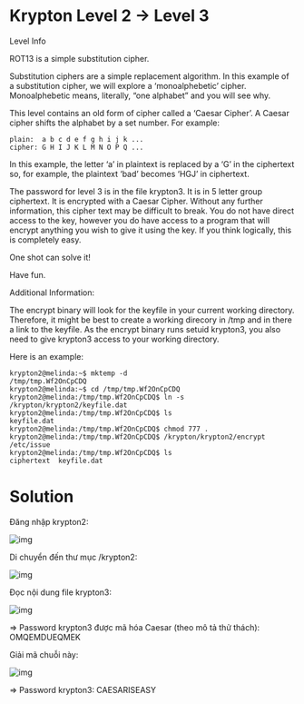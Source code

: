 # Krypton Level 2 → Level 3

Level Info

ROT13 is a simple substitution cipher.

Substitution ciphers are a simple replacement algorithm. In this example of a substitution cipher, we will explore a ‘monoalphebetic’ cipher. Monoalphebetic means, literally, “one alphabet” and you will see why.

This level contains an old form of cipher called a ‘Caesar Cipher’. A Caesar cipher shifts the alphabet by a set number. For example:

    plain:  a b c d e f g h i j k ...
    cipher: G H I J K L M N O P Q ...

In this example, the letter ‘a’ in plaintext is replaced by a ‘G’ in the ciphertext so, for example, the plaintext ‘bad’ becomes ‘HGJ’ in ciphertext.

The password for level 3 is in the file krypton3. It is in 5 letter group ciphertext. It is encrypted with a Caesar Cipher. Without any further information, this cipher text may be difficult to break. You do not have direct access to the key, however you do have access to a program that will encrypt anything you wish to give it using the key. If you think logically, this is completely easy.

One shot can solve it!

Have fun.

Additional Information:

The encrypt binary will look for the keyfile in your current working directory. Therefore, it might be best to create a working direcory in /tmp and in there a link to the keyfile. As the encrypt binary runs setuid krypton3, you also need to give krypton3 access to your working directory.

Here is an example:

    krypton2@melinda:~$ mktemp -d
    /tmp/tmp.Wf2OnCpCDQ
    krypton2@melinda:~$ cd /tmp/tmp.Wf2OnCpCDQ
    krypton2@melinda:/tmp/tmp.Wf2OnCpCDQ$ ln -s /krypton/krypton2/keyfile.dat
    krypton2@melinda:/tmp/tmp.Wf2OnCpCDQ$ ls
    keyfile.dat
    krypton2@melinda:/tmp/tmp.Wf2OnCpCDQ$ chmod 777 .
    krypton2@melinda:/tmp/tmp.Wf2OnCpCDQ$ /krypton/krypton2/encrypt /etc/issue
    krypton2@melinda:/tmp/tmp.Wf2OnCpCDQ$ ls
    ciphertext  keyfile.dat

# Solution

Đăng nhập krypton2: 

![img](4)

Di chuyển đến thư mục /krypton2: 

![img](5)

Đọc nội dung file krypton3: 

![img](6)

=> Password krypton3 được mã hóa Caesar (theo mô tả thử thách): OMQEMDUEQMEK

Giải mã chuỗi này: 

![img](7)

=> Password krypton3: 	CAESARISEASY




